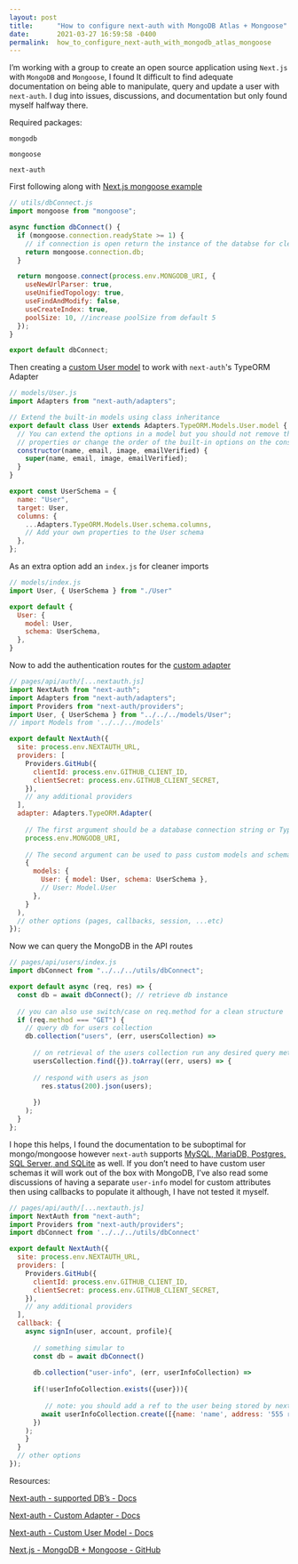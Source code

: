 ```yaml
---
layout: post
title:      "How to configure next-auth with MongoDB Atlas + Mongoose"
date:       2021-03-27 16:59:58 -0400
permalink:  how_to_configure_next-auth_with_mongodb_atlas_mongoose
---
```



I’m working with a group to create an open source application using `Next.js` with `MongoDB` and `Mongoose`, I found It difficult to find adequate documentation on being able to manipulate, query and update a user with `next-auth`. I dug into issues, discussions, and documentation but only found myself halfway there.

Required packages:

`mongodb`

`mongoose`

`next-auth`



First following along with [Next.js mongoose example](https://github.com/vercel/next.js/tree/canary/examples/with-mongodb-mongoose)

```js
// utils/dbConnect.js
import mongoose from "mongoose";

async function dbConnect() {
  if (mongoose.connection.readyState >= 1) {
    // if connection is open return the instance of the databse for cleaner queries
    return mongoose.connection.db;
  }

  return mongoose.connect(process.env.MONGODB_URI, {
    useNewUrlParser: true,
    useUnifiedTopology: true,
    useFindAndModify: false,
    useCreateIndex: true,
    poolSize: 10, //increase poolSize from default 5
  });
}

export default dbConnect;
```

Then creating a [custom User model](https://next-auth.js.org/tutorials/typeorm-custom-models) to work with `next-auth`'s TypeORM Adapter

```js
// models/User.js
import Adapters from "next-auth/adapters";

// Extend the built-in models using class inheritance
export default class User extends Adapters.TypeORM.Models.User.model {
  // You can extend the options in a model but you should not remove the base
  // properties or change the order of the built-in options on the constructor
  constructor(name, email, image, emailVerified) {
    super(name, email, image, emailVerified);
  }
}

export const UserSchema = {
  name: "User",
  target: User,
  columns: {
    ...Adapters.TypeORM.Models.User.schema.columns,
    // Add your own properties to the User schema
  },
};

```

As an extra option add an `index.js` for cleaner imports

```js
// models/index.js
import User, { UserSchema } from "./User"

export default {
  User: {
    model: User,
    schema: UserSchema,
  },
}
```

Now to add the authentication routes for the [custom adapter](https://next-auth.js.org/tutorials/typeorm-custom-models#using-custom-models)

```js
// pages/api/auth/[...nextauth.js]
import NextAuth from "next-auth";
import Adapters from "next-auth/adapters";
import Providers from "next-auth/providers";
import User, { UserSchema } from "../../../models/User";
// import Models from '../../../models'

export default NextAuth({
  site: process.env.NEXTAUTH_URL,
  providers: [
    Providers.GitHub({
      clientId: process.env.GITHUB_CLIENT_ID,
      clientSecret: process.env.GITHUB_CLIENT_SECRET,
    }),
    // any additional providers
  ],
  adapter: Adapters.TypeORM.Adapter(
    
    // The first argument should be a database connection string or TypeORM config object
    process.env.MONGODB_URI,
    
    // The second argument can be used to pass custom models and schemas
    {
      models: {
        User: { model: User, schema: UserSchema },
        // User: Model.User
      },
    }
  ),
  // other options (pages, callbacks, session, ...etc)
});

```

Now we can query the MongoDB in the API routes

```js
// pages/api/users/index.js
import dbConnect from "../../../utils/dbConnect";

export default async (req, res) => {
  const db = await dbConnect(); // retrieve db instance
  
  // you can also use switch/case on req.method for a clean structure
  if (req.method === "GET") { 
  	// query db for users collection
    db.collection("users", (err, usersCollection) =>
                  
      // on retrieval of the users collection run any desired query methods to the collection
      usersCollection.find({}).toArray((err, users) => {
      
      // respond with users as json
        res.status(200).json(users);
      
      })
    );
  }
};

```

I hope this helps, I found the documentation to be suboptimal for mongo/mongoose however `next-auth` supports [MySQL, MariaDB, Postgres, SQL Server, and SQLite](https://next-auth.js.org/configuration/databases) as well. If you don’t need to have custom user schemas it will work out of the box with MongoDB, I’ve also read some discussions of having a separate `user-info` model for custom attributes then using callbacks to populate it although, I have not tested it myself.

```js
// pages/api/auth/[...nextauth.js]
import NextAuth from "next-auth";
import Providers from "next-auth/providers";
import dbConnect from '../../../utils/dbConnect'

export default NextAuth({
  site: process.env.NEXTAUTH_URL,
  providers: [
    Providers.GitHub({
      clientId: process.env.GITHUB_CLIENT_ID,
      clientSecret: process.env.GITHUB_CLIENT_SECRET,
    }),
    // any additional providers
  ],
  callback: {
    async signIn(user, account, profile){
		
      // something simular to
      const db = await dbConnect()
			
      db.collection("user-info", (err, userInfoCollection) =>
			
      if(!userInfoCollection.exists({user})){
			
	 	 // note: you should add a ref to the user being stored by next-auth and look into the user object for any attributes you'd want to carry over
      	await userInfoCollection.create([{name: 'name', address: '555 random St'}], options, callback)
      })
    );
    }
  }
  // other options
});

```

Resources:

[Next-auth - supported DB’s - Docs](https://next-auth.js.org/configuration/databases) 

[Next-auth - Custom Adapter - Docs](https://next-auth.js.org/tutorials/typeorm-custom-models#using-custom-models)

[Next-auth - Custom User Model - Docs](https://next-auth.js.org/tutorials/typeorm-custom-models) 

[Next.js - MongoDB + Mongoose - GitHub](https://github.com/vercel/next.js/tree/canary/examples/with-mongodb-mongoose)


